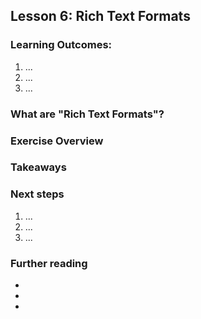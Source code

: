 ## Lesson 6: Rich Text Formats

### Learning Outcomes:
1. ...
2. ...
3. ...

### What are "Rich Text Formats"?

### Exercise Overview

### Takeaways

### Next steps
1. ...
2. ...
3. ...

### Further reading
- []()
- []()
- []()
